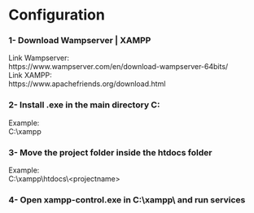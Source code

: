 <h1> Configuration </h1>

<h3> 1- Download Wampserver | XAMPP </h3>
Link Wampserver: <br>
https://www.wampserver.com/en/download-wampserver-64bits/ <br>
Link XAMPP: <br>
https://www.apachefriends.org/download.html <br>
 
<h3> 2- Install .exe in the main directory C: </h3>
Example: <br>
C:\xampp <br>

<h3> 3- Move the project folder inside the htdocs folder </h3>
Example: <br>
C:\xampp\htdocs\<<projectname>projectname>

<h3> 4- Open xampp-control.exe in C:\xampp\ and run services </h3>
